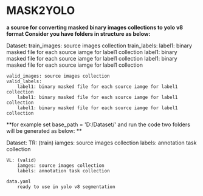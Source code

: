 # MASK2YOLO
**a source for converting masked binary images collections to yolo v8 format
Consider you have folders in structure as below:**
    
Dataset:
    train_images: source images collection
    train_labels:
        label1: binary masked file for each source iamge for label1 collection
        label1: binary masked file for each source iamge for label1 collection
        label1: binary masked file for each source iamge for label1 collection
        
        
    valid_images: source images collection
    valid_labels:
        label1: binary masked file for each source iamge for label1 collection
        label1: binary masked file for each source iamge for label1 collection
        label1: binary masked file for each source iamge for label1 collection
        
**for example set base_path = 'D:/Dataset/' and run the code 
two folders will be generated as below: **

Dataset:
    TR: (train)
        iamges: source images collection
        labels: annotation task collection
        
    VL: (valid)
        iamges: source images collection
        labels: annotation task collection
        
    data.yaml
        ready to use in yolo v8 segmentation
    
    
